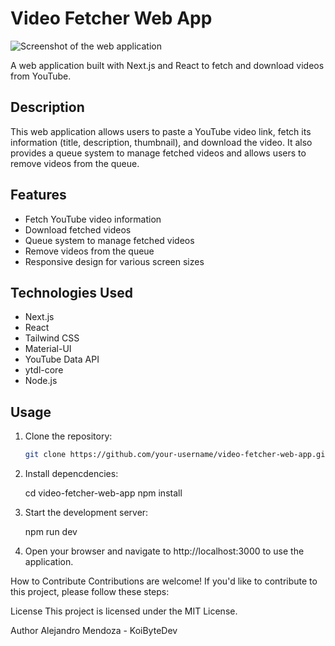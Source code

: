 # Video Fetcher Web App

![Screenshot of the web application](public/images/screenshot.png)


A web application built with Next.js and React to fetch and download videos from YouTube.

## Description

This web application allows users to paste a YouTube video link, fetch its information (title, description, thumbnail), and download the video. It also provides a queue system to manage fetched videos and allows users to remove videos from the queue.

## Features

- Fetch YouTube video information
- Download fetched videos
- Queue system to manage fetched videos
- Remove videos from the queue
- Responsive design for various screen sizes

## Technologies Used

- Next.js
- React
- Tailwind CSS
- Material-UI
- YouTube Data API
- ytdl-core
- Node.js

## Usage

1. Clone the repository:

   ```bash
   git clone https://github.com/your-username/video-fetcher-web-app.git

2. Install depencdencies:

    cd video-fetcher-web-app
    npm install

3. Start the development server:

    npm run dev

4. Open your browser and navigate to http://localhost:3000 to use the application.

How to Contribute
Contributions are welcome! If you'd like to contribute to this project, please follow these steps:

License
This project is licensed under the MIT License.

Author
Alejandro Mendoza - KoiByteDev
